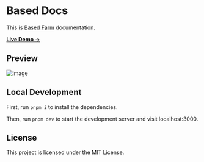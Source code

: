 # Based Docs

This is [Based Farm](http://based.farm/) documentation.

[**Live Demo →**](https://docs.based.farm/)

## Preview

![image](https://github.com/1brahimsaid/based-docs/assets/86809275/93d59195-ce6a-4048-af5b-7a421e47a210)

## Local Development

First, run `pnpm i` to install the dependencies.

Then, run `pnpm dev` to start the development server and visit localhost:3000.

## License

This project is licensed under the MIT License.
